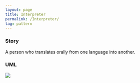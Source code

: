 ```yaml
---
layout: page
title: Interpreter
permalink: /Interpreter/
tag: pattern
---
```




### Story 

A person who translates orally from one language into another.




### UML 
![]({{site.baseurl}}/assets/img/state.png)
